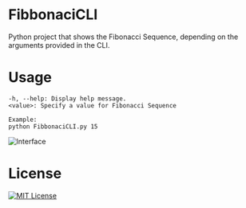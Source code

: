 # FibbonaciCLI
Python project that shows the Fibonacci Sequence, depending on the arguments provided in the CLI.

# Usage

```
-h, --help: Display help message.
<value>: Specify a value for Fibonacci Sequence

Example:
python FibbonaciCLI.py 15
```

![Interface](https://i.imgur.com/qjgXDvM.png)

# License

[![MIT License](https://img.shields.io/badge/License-MIT-green.svg)](https://choosealicense.com/licenses/mit/)